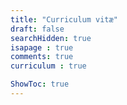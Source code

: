 ```yaml
---
title: "Curriculum vitæ"
draft: false
searchHidden: true
isapage : true
comments: true
curriculum : true

ShowToc: true
---
```


